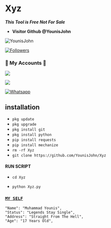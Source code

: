 # Xyz
 ___This Tool is Free Not For Sale___</br>
* **Visitor Github @YounisJohn**

![YounisJohn](https://komarev.com/ghpvc/?username=YounisXyz&color=blue)

<a href="https://github.com/YounisXyz/followers">

<img title="Followers" src="https://img.shields.io/github/followers/YounisXyz?label=Followers&color=red&style=flat-square"></a>

### 👤 My Accounts 👤

[![](https://img.shields.io/badge/Facebook-blue?logo=Facebook&logoColor=blue&labelColor=white)](https://www.facebook.com/noob.hackers)

[![](https://img.shields.io/badge/Messenger-red?logo=Messenger&logoColor=red&labelColor=black)](https://m.me/noob.hackers) <br>

[![Whatsapp](https://img.shields.io/badge/Whatsapp-Younis.john-deepgreen?style=flat-square&logo=whatsapp)](https://wa.me/+923404708884)

## <b>installation</b>

- `pkg update`
- `pkg upgrade`
- `pkg install git`
- `pkg install python`
- `pip install requests`
- `pip install mechanize`
- `rm -rf Xyz`
- `git clone https://github.com/YounisJohn/Xyz`

#### RUN SCRIPT

- `cd Xyz`

- `python Xyz.py`

### [`MY SELF`](https://github.com/YounisJohn)
```
"Name": "Muhammad Younis",
"Status": "Legends Stay Single",
"Address": "Straight From The Hell",
"Age": "17 Years Old",
   
```








